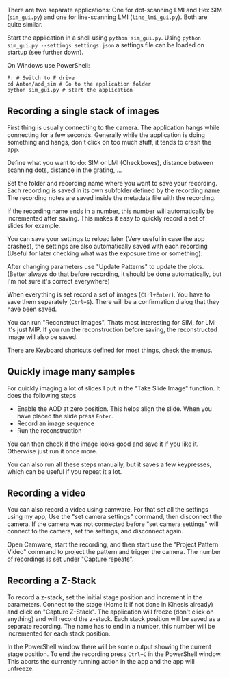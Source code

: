 
There are two separate applications: One for dot-scanning LMI and Hex SIM (`sim_gui.py`) and one for line-scanning LMI (`line_lmi_gui.py`).
Both are quite similar.

Start the application in a shell using `python sim_gui.py`.
Using `python sim_gui.py --settings settings.json` a settings file can be loaded on startup (see further down).

On Windows use PowerShell:
```
F: # Switch to F drive
cd Anton/aod_sim # Go to the application folder
python sim_gui.py # start the application
```

## Recording a single stack of images

First thing is usually connecting to the camera. The application hangs while connecting for a few seconds.
Generally while the application is doing something and hangs, don't click on too much stuff, it tends to crash the app.

Define what you want to do: SIM or LMI (Checkboxes), distance between scanning dots, distance in the grating, ...

Set the folder and recording name where you want to save your recording. Each recording is saved in its own subfolder defined by the recording name. The recording notes are saved inside the metadata file with the recording.

If the recording name ends in a number, this number will automatically be incremented after saving. This makes it easy to quickly record a set of slides for example.

You can save your settings to reload later (Very useful in case the app crashes), the settings are also automatically saved with each recording (Useful for later checking what was the exposure time or something).

After changing parameters use "Update Patterns" to update the plots. (Better always do that before recording, it should be done automatically, but I'm not sure it's correct everywhere)

When everything is set record a set of images (`Ctrl+Enter`). You have to save them separately (`Ctrl+S`). There will be a confirmation dialog that they have been saved.

You can run "Reconstruct Images". Thats most interesting for SIM, for LMI it's just MIP. If you run the reconstruction before saving, the reconstructed image will also be saved.

There are Keyboard shortcuts defined for most things, check the menus.

## Quickly image many samples

For quickly imaging a lot of slides I put in the "Take Slide Image" function. It does the following steps

* Enable the AOD at zero position. This helps align the slide. When you have placed the slide press `Enter`.
* Record an image sequence
* Run the reconstruction

You can then check if the image looks good and save it if you like it. Otherwise just run it once more.

You can also run all these steps manually, but it saves a few keypresses, which can be useful if you repeat it a lot.

## Recording a video

You can also record a video using camware. For that set all the settings using my app, Use the "set camera settings" command, then disconnect the camera.
If the camera was not connected before "set camera settings" will connect to the camera, set the settings, and disconnect again.

Open Camware, start the recording, and then start use the "Project Pattern Video" command to project the pattern and trigger the camera. The number of recordings is set under "Capture repeats".

## Recording a Z-Stack

To record a z-stack, set the initial stage position and increment in the parameters. Connect to the stage (Home it if not done in Kinesis already) and click on "Capture Z-Stack". The application will freeze (don't click on anything) and will record the z-stack. Each stack position will be saved as a separate recording. The name has to end in a number, this number will be incremented for each stack position.

In the PowerShell window there will be some output showing the current stage position. To end the recording press `Ctrl+C` in the PowerShell window. This aborts the currently running action in the app and the app will unfreeze.
